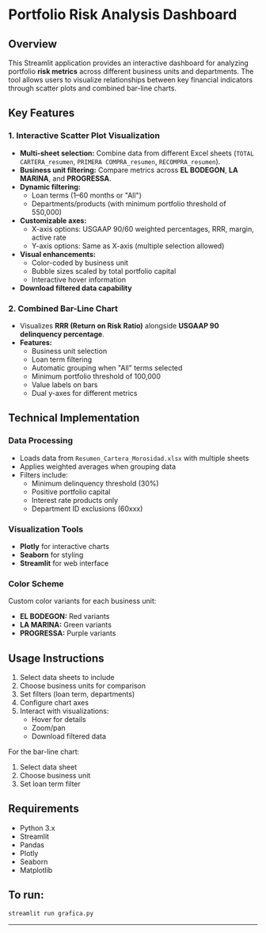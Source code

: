 # Portfolio Risk Analysis Dashboard

## Overview
This Streamlit application provides an interactive dashboard for analyzing portfolio **risk metrics** across different business units and departments. The tool allows users to visualize relationships between key financial indicators through scatter plots and combined bar-line charts.

## Key Features

### 1. Interactive Scatter Plot Visualization
- **Multi-sheet selection:** Combine data from different Excel sheets (`TOTAL CARTERA_resumen`, `PRIMERA COMPRA_resumen`, `RECOMPRA_resumen`).
- **Business unit filtering:** Compare metrics across **EL BODEGON**, **LA MARINA**, and **PROGRESSA**.
- **Dynamic filtering:**
  - Loan terms (1–60 months or "All")
  - Departments/products (with minimum portfolio threshold of 550,000)
- **Customizable axes:**
  - X-axis options: USGAAP 90/60 weighted percentages, RRR, margin, active rate
  - Y-axis options: Same as X-axis (multiple selection allowed)
- **Visual enhancements:**
  - Color-coded by business unit
  - Bubble sizes scaled by total portfolio capital
  - Interactive hover information
- **Download filtered data capability**

### 2. Combined Bar-Line Chart
- Visualizes **RRR (Return on Risk Ratio)** alongside **USGAAP 90 delinquency percentage**.
- **Features:**
  - Business unit selection
  - Loan term filtering
  - Automatic grouping when "All" terms selected
  - Minimum portfolio threshold of 100,000
  - Value labels on bars
  - Dual y-axes for different metrics

## Technical Implementation

### Data Processing
- Loads data from `Resumen_Cartera_Morosidad.xlsx` with multiple sheets
- Applies weighted averages when grouping data
- Filters include:
  - Minimum delinquency threshold (30%)
  - Positive portfolio capital
  - Interest rate products only
  - Department ID exclusions (60xxx)

### Visualization Tools
- **Plotly** for interactive charts
- **Seaborn** for styling
- **Streamlit** for web interface

### Color Scheme
Custom color variants for each business unit:
- **EL BODEGON:** Red variants
- **LA MARINA:** Green variants
- **PROGRESSA:** Purple variants

## Usage Instructions
1. Select data sheets to include
2. Choose business units for comparison
3. Set filters (loan term, departments)
4. Configure chart axes
5. Interact with visualizations:
   - Hover for details
   - Zoom/pan
   - Download filtered data

For the bar-line chart:
1. Select data sheet
2. Choose business unit
3. Set loan term filter

## Requirements
- Python 3.x
- Streamlit
- Pandas
- Plotly
- Seaborn
- Matplotlib

## To run:
```bash
streamlit run grafica.py
```

---
